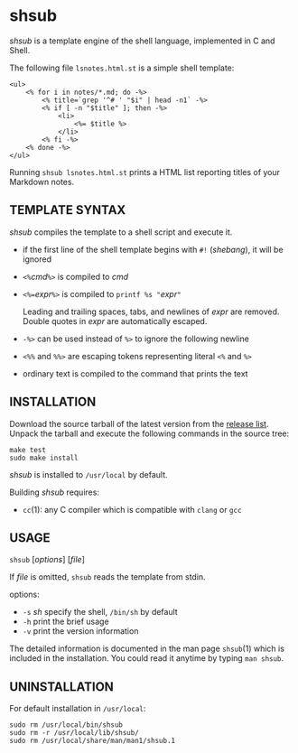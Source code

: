 shsub
=====

*shsub* is a template engine of the shell language,
implemented in C and Shell.

The following file `lsnotes.html.st` is a simple shell template:

	<ul>
		<% for i in notes/*.md; do -%>
			<% title=`grep '^# ' "$i" | head -n1` -%>
			<% if [ -n "$title" ]; then -%>
				<li>
					<%= $title %>
				</li>
			<% fi -%>
		<% done -%>
	</ul>

Running `shsub lsnotes.html.st` prints a HTML list reporting titles of
your Markdown notes.

TEMPLATE SYNTAX
---------------

*shsub* compiles the template to a shell script and execute it.

- if the first line of the shell template begins with `#!` (*shebang*),
it will be ignored

- `<%`*cmd*`%>` is compiled to *cmd*

- `<%=`*expr*`%>` is compiled to `printf %s "`*expr*`"`

	Leading and trailing spaces, tabs, and newlines of *expr*
	are removed.
	Double quotes in *expr* are automatically escaped.

- `-%>` can be used instead of `%>` to ignore the following newline

- `<%%` and `%%>` are escaping tokens representing literal `<%` and `%>`

- ordinary text is compiled to the command that prints the text

INSTALLATION
------------

Download the source tarball of the latest version from
the [release list](https://github.com/dongyx/shsub/releases).
Unpack the tarball and
execute the following commands in the source tree:

	make test
	sudo make install

*shsub* is installed to `/usr/local` by default.

Building *shsub* requires:

- `cc`(1): any C compiler which is compatible with `clang` or `gcc`

USAGE
-----

`shsub` \[*options*\] \[*file*\]

If *file* is omitted, `shsub` reads the template from stdin.

options:

- `-s` *sh*	specify the shell, `/bin/sh` by default
- `-h`	print the brief usage
- `-v`	print the version information

The detailed information is documented in the man page `shsub`(1)
which is included in the installation.
You could read it anytime by typing `man shsub`.

UNINSTALLATION
--------------

For default installation in `/usr/local`:

	sudo rm /usr/local/bin/shsub
	sudo rm -r /usr/local/lib/shsub/
	sudo rm /usr/local/share/man/man1/shsub.1
